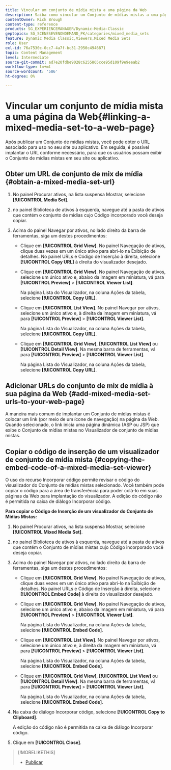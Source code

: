 ```yaml
---
title: Vincular um conjunto de mídia mista a uma página da Web
description: Saiba como vincular um Conjunto de mídias mistas a uma página da Web no Adobe Dynamic Media Classic.
contentOwner: Rick Brough
content-type: reference
products: SG_EXPERIENCEMANAGER/Dynamic-Media-Classic
geptopics: SG_SCENESEVENONDEMAND_PK/categories/mixed_media_sets
feature: Dynamic Media Classic,Viewers,Mixed Media Sets
role: User
exl-id: 76a7530c-0cc7-4a7f-bc31-2950c4946871
topic: Content Management
level: Intermediate
source-git-commit: ad7e20fdbe9028c6255865cce95d109f9e9eeab2
workflow-type: tm+mt
source-wordcount: '586'
ht-degree: 0%

---
```


# Vincular um conjunto de mídia mista a uma página da Web{#linking-a-mixed-media-set-to-a-web-page}

Após publicar um Conjunto de mídias mistas, você pode obter o URL associado para uso no seu site ou aplicativo. Em seguida, é possível implantar o URL conforme necessário, para que os usuários possam exibir o Conjunto de mídias mistas em seu site ou aplicativo.

## Obter um URL de conjunto de mix de mídia {#obtain-a-mixed-media-set-url}

1. No painel Procurar ativos, na lista suspensa Mostrar, selecione **[!UICONTROL Media Set]**.
1. no painel Biblioteca de ativos à esquerda, navegue até a pasta de ativos que contém o conjunto de mídias cujo Código incorporado você deseja copiar.
1. Acima do painel Navegar por ativos, no lado direito da barra de ferramentas, siga um destes procedimentos:

   * Clique em **[!UICONTROL Grid View]**. No painel Navegação de ativos, clique duas vezes em um único ativo para abri-lo na Exibição de detalhes. No painel URLs e Código de Inserção à direita, selecione **[!UICONTROL Copy URL]** à direita do visualizador desejado.
   * Clique em **[!UICONTROL Grid View]**. No painel Navegação de ativos, selecione um único ativo e, abaixo da imagem em miniatura, vá para **[!UICONTROL Preview]** > **[!UICONTROL Viewer List]**.

     Na página Lista do Visualizador, na coluna Ações da tabela, selecione **[!UICONTROL Copy URL]**.

   * Clique em **[!UICONTROL List View]**. No painel Navegar por ativos, selecione um único ativo e, à direita da imagem em miniatura, vá para **[!UICONTROL Preview]** > **[!UICONTROL Viewer List]**.

     Na página Lista do Visualizador, na coluna Ações da tabela, selecione **[!UICONTROL Copy URL]**.

   * Clique em **[!UICONTROL Grid View]**, **[!UICONTROL List View]** ou **[!UICONTROL Detail View]**. Na mesma barra de ferramentas, vá para **[!UICONTROL Preview]** > **[!UICONTROL Viewer List]**.

     Na página Lista do Visualizador, na coluna Ações da tabela, selecione **[!UICONTROL Copy URL]**.

## Adicionar URLs do conjunto de mix de mídia à sua página da Web {#add-mixed-media-set-urls-to-your-web-page}

A maneira mais comum de implantar um Conjunto de mídias mistas é colocar um link (por meio de um ícone de navegação) na página da Web. Quando selecionado, o link inicia uma página dinâmica (ASP ou JSP) que exibe o Conjunto de mídias mistas no Visualizador de conjunto de mídias mistas.

## Copiar o código de inserção de um visualizador de conjunto de mídia mista {#copying-the-embed-code-of-a-mixed-media-set-viewer}

O uso do recurso Incorporar código permite revisar o código do visualizador do Conjunto de mídias mistas selecionado. Você também pode copiar o código para a área de transferência para poder colá-lo em suas páginas da Web para implantação do visualizador. A edição do código não é permitida na caixa de diálogo Incorporar código.

**Para copiar o Código de Inserção de um visualizador do Conjunto de Mídias Mistas:**

1. No painel Procurar ativos, na lista suspensa Mostrar, selecione **[!UICONTROL Mixed Media Set]**.
1. no painel Biblioteca de ativos à esquerda, navegue até a pasta de ativos que contém o Conjunto de mídias mistas cujo Código incorporado você deseja copiar.
1. Acima do painel Navegar por ativos, no lado direito da barra de ferramentas, siga um destes procedimentos:

   * Clique em **[!UICONTROL Grid View]**. No painel Navegação de ativos, clique duas vezes em um único ativo para abri-lo na Exibição de detalhes. No painel URLs e Código de Inserção à direita, selecione **[!UICONTROL Embed Code]** à direita do visualizador desejado.
   * Clique em **[!UICONTROL Grid View]**. No painel Navegação de ativos, selecione um único ativo e, abaixo da imagem em miniatura, vá para **[!UICONTROL Preview]** > **[!UICONTROL Viewer List]**.

     Na página Lista do Visualizador, na coluna Ações da tabela, selecione **[!UICONTROL Embed Code]**.

   * Clique em **[!UICONTROL List View]**. No painel Navegar por ativos, selecione um único ativo e, à direita da imagem em miniatura, vá para **[!UICONTROL Preview]** > **[!UICONTROL Viewer List]**.

     Na página Lista do Visualizador, na coluna Ações da tabela, selecione **[!UICONTROL Embed Code]**.

   * Clique em **[!UICONTROL Grid View]**, **[!UICONTROL List View]** ou **[!UICONTROL Detail View]**. Na mesma barra de ferramentas, vá para **[!UICONTROL Preview]** > **[!UICONTROL Viewer List]**.

     Na página Lista do Visualizador, na coluna Ações da tabela, selecione **[!UICONTROL Embed Code]**.

1. Na caixa de diálogo Incorporar código, selecione **[!UICONTROL Copy to Clipboard]**.

   A edição do código não é permitida na caixa de diálogo Incorporar código.

1. Clique em **[!UICONTROL Close]**.

>[!MORELIKETHIS]
>
>* [Publicar](publishing-files.md#publishing_files)
